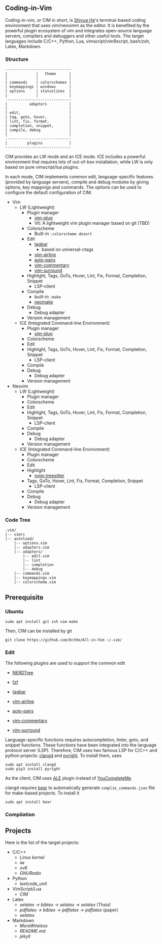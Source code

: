 ## Coding-in-Vim

Coding-in-vim, or CIM in short, is [Shiyue He](https://octhe.github.io/)'s terminal-based coding environment that uses vim/neovimm as the editor.
It is benefited by the powerful plugin ecosystem of vim and integrates open-source language servers, compilers and debuggers and other useful tools.
The target languages include C/C++, Python, Lua, vimscript/vim9script, bash/zsh, Latex, Markdown.

### Structure

    ------------------------------
    |             |   theme      |
    |             |              |
    | commands    | colorschemes |
    | keymappings | windows      |
    | options     | statuslines  |
    |             |              |
    ------------------------------
    |          adaptors          |
    |                            |
    | edit,                      |
    | tag, goto, hover,          |
    | lint, fix, format,         |
    | completion, snippet,       | 
    | compile, debug             |
    |                            |
    ------------------------------
    |         plugins            |
    ------------------------------

CIM provides an LW mode and an ICE mode.
ICE includes a powerful environment that requires lots of out-of-box installation, while LW is only based on pure vimscript/lua plugins.

In each mode, CIM implements common edit, language-specific features (provided by language servers), compile and debug modules by giving options, key mappings and commands.
The options can be used to configure the default configuration of CIM.

- Vim
    - LW (Lightweight)
        - Plugin manager
            - [vim-plug](https://github.com/junegunn/vim-plug)
            - Vit: A lightweight vim plugin manager based on git (TBD)
        - Colorscheme
            - Built-in `:colorscheme desert`
        - Edit
            - [tagbar](https://github.com/preservim/tagbar)
                - based on universal-ctags
            - [vim-airline](https://github.com/vim-airline/vim-airline)
            - [auto-pairs](https://github.com/LunarWatcher/auto-pairs)
            - [vim-commentary](https://github.com/tpope/vim-commentary)
            - [vim-surround](https://github.com/tpope/vim-surround)
        - Highlight, Tags, GoTo, Hover, Lint, Fix, Format, Completion, Snippet
            - LSP-client
        - Compile
            - built-in `:make`
            - [neomake](https://github.com/neomake/neomake)
        - Debug
            - Debug adapter
        - Version management
    - ICE (Integrated Command-line Environment)
        - Plugin manager
            - [vim-plug](https://github.com/junegunn/vim-plug)
        - Colorscheme
        - Edit
        - Highlight, Tags, GoTo, Hover, Lint, Fix, Format, Completion, Snippet
            - LSP-client
        - Compile
        - Debug
            - Debug adapter
        - Version management
- Neovim
    - LW (Lightweight)
        - Plugin manager
        - Colorscheme
        - Edit
        - Highlight, Tags, GoTo, Hover, Lint, Fix, Format, Completion, Snippet
            - LSP-client
        - Compile
        - Debug
            - Debug adapter
        - Version management
    - ICE (Integrated Command-line Environment)
        - Plugin manager
        - Colorscheme
        - Edit
        - Highlight
            - [nvim-treesitter](https://github.com/nvim-treesitter/nvim-treesitter)
        - Tags, GoTo, Hover, Lint, Fix, Format, Completion, Snippet
            - LSP-client
        - Compile
        - Debug
            - Debug adapter
        - Version management

### Code Tree

    .vim/
    |-- vimrc
    |-- autoload/
        |-- options.vim
        |-- adapters.vim
        |-- adapters/
            |-- edit.vim
            |-- lint
            |-- completion
            |-- debug
        |-- commands.vim
        |-- keymappings.vim
        |-- colorscheme.vim

## Prerequisite

### Ubuntu

    sudo apt install git zsh vim make

Then, CIM can be installed by git

    git clone https://github.com/OctHe/All-in-Vim ~/.vim/

### Edit

The following plugins are used to support the common edit
- [NERDTree](https://github.com/preservim/nerdtree)
- [fzf](https://github.com/junegunn/fzf)
- [tagbar](https://github.com/preservim/tagbar)
- [vim-airline](https://github.com/vim-airline/vim-airline)

- [auto-pairs](https://github.com/LunarWatcher/auto-pairs)
- [vim-commentary](https://github.com/tpope/vim-commentary)
- [vim-surround](https://github.com/tpope/vim-surround)

Language-specific functions requires autocompletion, linter, goto, and snippet functions.
These functions have been integrated into the language protocol server (LSP).
Therefore, CIM uses two famous LSP for C/C++ and python projects: [clangd](https://clangd.llvm.org/) and [pyright](https://github.com/microsoft/pyright).
To install them, uses

    sudo apt install clangd
    sudo pip3 install pyright

As the client, CIM uses [ALE](https://github.com/dense-analysis/ale) plugin instead of [YouCompleteMe](https://github.com/ycm-core/YouCompleteMe).

clangd requires [bear](https://github.com/rizsotto/Bear) to automatically generate `complie_commands.json` file for make-based projects.
To install it

    sudo apt install bear

### Compilation

## Projects

Here is the list of the target projects:
- C/C++
    - *Linux kernel*
    - *iw*
    - *xv6*
    - *GNURadio*
- Python
    - *leetcode_unit*
- VimScript/Lua
    - *CIM*
- Latex
    - *xelatex -> bibtex -> xelatex -> xelatex* (Thsis)
    - *pdflatex -> bibtex -> pdflatex -> pdflatex* (paper)
    - *xelatex*
- Markdown
    - *MoreWireless*
    - *README.md*
    - *jekyll*
